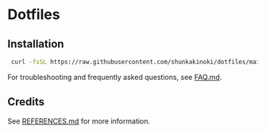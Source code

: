 # Dotfiles

## Installation

```bash
 curl -fsSL https://raw.githubusercontent.com/shunkakinoki/dotfiles/main/install.sh | sh
```

For troubleshooting and frequently asked questions, see [FAQ.md](./FAQ.md).

## Credits

See [REFERENCES.md](./REFERENCES.md) for more information.
